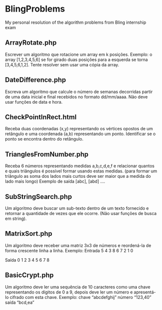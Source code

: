 # BlingProblems
My personal resolution of the algorithm problems from Bling internship exam

## ArrayRotate.php
Escrever um algoritmo que rotacione um array em k posições. Exemplo: o array
[1,2,3,4,5,6] se for girado duas posições para a esquerda se torna [3,4,5,6,1,2].
Tente resolver sem usar uma cópia da array.

## DateDifference.php
Escreva um algoritmo que calcule o número de semanas decorridas partir de uma data inicial
e final recebidos no formato dd/mm/aaaa. Não deve usar funções de data e hora.

## CheckPointInRect.html
Receba duas coordenadas (x,y) representando os vértices opostos de um retângulo e uma
coordenada (a,b) representando um ponto. Identificar se o ponto se encontra dentro do
retângulo.

## TrianglesFromNumber.php
Receba 6 números representando medidas a,b,c,d,e,f e relacionar quantos e quais triângulos
é possível formar usando estas medidas. (para formar um triângulo as soma dos lados mais
curtos deve ser maior que a medida do lado mais longo) Exemplo de saída [abc], [abd] ....

## SubStringSearch.php
Um algoritmo deve buscar um sub-texto dentro de um texto fornecido e retornar a quantidade
de vezes que ele ocorre. (Não usar funções de busca em string).

## MatrixSort.php
Um algoritmo deve receber uma matriz 3x3 de números e reordená-la de forma crescente
linha a linha. Exemplo:
Entrada
 5 4 3
 8 6 7
 2 1 0
 
 Saída
 0 1 2
 3 4 5
 6 7 8
 
 ## BasicCrypt.php
Um algoritmo deve ler uma sequência de 10 caracteres como uma chave representando os
dígitos de 0 a 9, depois deve ler um número e apresentá-lo cifrado com esta chave. Exemplo:
chave “abcdefghij” número “123,40” saída “bcd,ea” 
